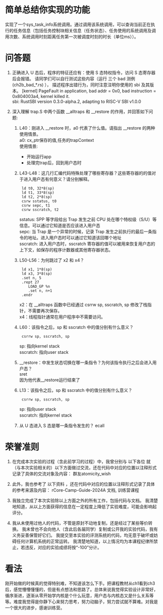 # 简单总结你实现的功能
实现了一个sys_task_info系统调用。通过调用该系统调用，可以查询当前正在执行的任务信息（包括任务控制块相关信息（任务状态）、任务使用的系统调用及调用次数、系统调用时刻距离任务第一次被调度时刻的时长（单位ms））。

# 问答题
1. 正确进入 U 态后，程序的特征还应有：使用 S 态特权指令，访问 S 态寄存器后会报错。 请同学们可以自行测试这些内容（运行 三个 bad 测例 (ch2b_bad_*.rs) ）， 描述程序出错行为，同时注意注明你使用的 sbi 及其版本。
   [kernel] PageFault in application, bad addr = 0x0, bad instruction = 0x804003a4, kernel killed it.  
   sbi: RustSBI version 0.3.0-alpha.2, adapting to RISC-V SBI v1.0.0

2. 深入理解 trap.S 中两个函数 __alltraps 和 __restore 的作用，并回答如下问题:
    1. L40：刚进入 __restore 时，a0 代表了什么值。请指出 __restore 的两种使用情景。  
       a0: cx_ptr保存的值,任务的trapContext   
       使用情景: 
       * 开始运行app
       * 处理完trap后，回到用户态时

    2. L43-L48：这几行汇编代码特殊处理了哪些寄存器？这些寄存器的的值对于进入用户态有何意义？请分别解释。
       ```
        ld t0, 32*8(sp)
        ld t1, 33*8(sp)
        ld t2, 2*8(sp)
        csrw sstatus, t0
        csrw sepc, t1
        csrw sscratch, t2
       ```
       sstatus: SPP 等字段给出 Trap 发生之前 CPU 处在哪个特权级（S/U）等信息。可以通过它知道是否应该进入用户态  
       sepc: 当 Trap 是一个异常的时候，记录 Trap 发生之前执行的最后一条指令的地址。进入用户态时可以通过它知道该回哪个地址  
       sscratch: 进入用户态时，sscratch 寄存器的值可以被用来恢复用户态的上下文，如保存的程序计数器或其他寄存器状态。

    3. L50-L56：为何跳过了 x2 和 x4？
       ```
        ld x1, 1*8(sp)
        ld x3, 3*8(sp)
        .set n, 5
        .rept 27
           LOAD_GP %n
           .set n, n+1
        .endr
       ```
       x2：在 __alltraps 函数中已经通过 csrrw sp, sscratch, sp 修改了栈指针，不需要再次保存。   
       x4：线程指针通常在用户程序中不需要访问。

    4. L60：该指令之后，sp 和 sscratch 中的值分别有什么意义？
       ```
        csrrw sp, sscratch, sp
       ```
       sp: 指向kernel stack  
       sscratch: 指向user stack

    5. __restore：中发生状态切换在哪一条指令？为何该指令执行之后会进入用户态？  
       sret  
       因为他代表__restore运行结束了

    6. L13：该指令之后，sp 和 sscratch 中的值分别有什么意义？
       ```
        csrrw sp, sscratch, sp
       ```
       sp: 指向user stack  
       sscratch: 指向kernel stack

    7. 从 U 态进入 S 态是哪一条指令发生的？
       ecall

# 荣誉准则  
1. 在完成本次实验的过程（含此前学习的过程）中，我曾分别与 以下各位 就（与本次实验相关的）以下方面做过交流，还在代码中对应的位置以注释形式记录了具体的交流对象及内容：
   群友atomicity_wish

2. 此外，我也参考了 以下资料 ，还在代码中对应的位置以注释形式记录了具体的参考来源及内容：
   rCore-Camp-Guide-2024A 文档, 训练营课程

3. 我独立完成了本次实验除以上方面之外的所有工作，包括代码与文档。 我清楚地知道，从以上方面获得的信息在一定程度上降低了实验难度，可能会影响起评分。

4. 我从未使用过他人的代码，不管是原封不动地复制，还是经过了某些等价转换。 我未曾也不会向他人（含此后各届同学）复制或公开我的实验代码，我有义务妥善保管好它们。 我提交至本实验的评测系统的代码，均无意于破坏或妨碍任何计算机系统的正常运转。 我清楚地知道，以上情况均为本课程纪律所禁止，若违反，对应的实验成绩将按“-100”分计。  

# 看法
刚开始做的时候真的觉得特别难，不知道该怎么下手。把课程教材从ch1看到ch3后，感觉懵懵懂懂的，但是有点想法和思路了。总体来说我觉得实验设计非常好，循序渐进，逐渐从零开始学内核是个什么玩意，用户态与内核态又是什么关系等等。难度我觉得是你静下心来努力思考，努力动脑子，努力尝试就不算难。对我是一个很大的进步，感谢训练营。